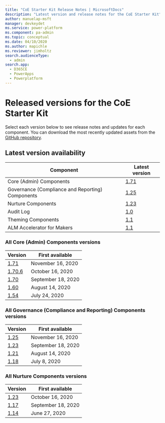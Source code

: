 ```yaml
---
title: "CoE Starter Kit Release Notes | MicrosoftDocs"
description: "Latest version and release notes for the CoE Starter Kit"
author: manuelap-msft
manager: devkeydet
ms.service: power-platform
ms.component: pa-admin
ms.topic: conceptual
ms.date: 04/10/2020
ms.author: mapichle
ms.reviewer: jimholtz
search.audienceType: 
  - admin
search.app: 
  - D365CE
  - PowerApps
  - Powerplatform
---
```


# Released versions for the CoE Starter Kit

Select each version below to see release notes and updates for each component. You can download the most recently updated assets from the [GitHub repository](https://aka.ms/coestarterkitrepo).

## Latest version availability

|  Component     | Latest version |
|--------|-------------|
| Core (Admin) Components |   [1.71](release-notes/core-1.71.md)    |
| Governance (Compliance and Reporting) Components |   [1.25](release-notes/governance-1.25.md)  |
| Nurture Components |   [1.23](release-notes/nurture-1.23.md)  |
| Audit Log |   [1.0](release-notes/auditlog-1.0.md) |
| Theming Components |   [1.1](release-notes/theming-1.1.md) |
| ALM Accelerator for Makers |   [1.1](release-notes/almhelper-1.1.md) |

### All Core (Admin) Components versions

|  Version | First available |
| --------- | ---------------|
| [1.71](release-notes/core-1.71.md) | November 16, 2020 |
| [1.70.6](release-notes/core-1.70.6.md) | October 16, 2020 |
| [1.70](release-notes/core-1.70.md) | September 18, 2020 |
| [1.60](release-notes/core-1.60.md) | August 14, 2020 |
| [1.54](release-notes/core-1.54.md) | July 24, 2020 |

### All Governance (Compliance and Reporting) Components versions

|  Version | First available |
| --------- | ---------------|
| [1.25](release-notes/governance-1.25.md) | November 16, 2020 |
| [1.23](release-notes/governance-1.23.md) | September 18, 2020 |
| [1.21](release-notes/governance-1.21.md) | August 14, 2020 |
| [1.18](release-notes/governance-1.18.md) | July 8, 2020 |

### All Nurture Components versions

|  Version | First available |
| --------- | ---------------|
| [1.23](release-notes/nurture-1.23.md) | October 16, 2020 |
| [1.17](release-notes/nurture-1.17.md) | September 18, 2020 |
| [1.14](release-notes/nurture-1.14.md) | June 27, 2020 |
